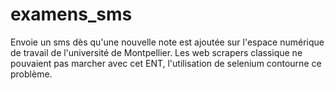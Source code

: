 # examens_sms

Envoie un sms dès qu'une nouvelle note est ajoutée sur l'espace numérique de travail de l'université de Montpellier.
Les web scrapers classique ne pouvaient pas marcher avec cet ENT, l'utilisation de selenium contourne ce problème.

